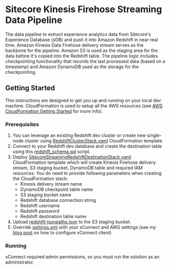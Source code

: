 # Sitecore Kinesis Firehose Streaming Data Pipeline
 
The data pipeline to extract experience analytics data from Sitecore's Experience Database (xDB) and push it into Amazon Redshift in near real time. Amazon Kinesis Data Firehose delivery stream serves as the backbone for the pipeline. Amazon S3 is used as the staging area for the data before it's copied into the Redshift table. The pipeline logic includes checkpointing functionality that records the last processed data (based on a timestamp) and Amazon DynamoDB used as the storage for the checkpointing.

## Getting Started
This instructions are designed to get you up and running on your local dev machine. CloudFormation is used to setup all the AWS resources (see [AWS CloudFormation Getting Started](https://aws.amazon.com/cloudformation/getting-started/) for more info).

### Prerequisites
1. You can leverage an existing Redshift dev cluster or create new single-node cluster using [RedshiftClusterStack.yaml](aws/cloudformation/RedshiftClusterStack.yaml) CloudFormation template.
2. Connect to your Redshift dev database and create the destination table using this [redshift_schema.sql](aws/redshift/redshift_schema.sql) script.
3. Deploy [SitecoreStreamingRedshiftDestinationStack.yaml](aws/cloudformation/SitecoreStreamingRedshiftDestinationStack.yaml) CloudFormation template which will create Kinesis Firehose delivery stream, S3 staging bucket, DynamoDB table and required IAM resources. You do need to provide following parameters when creating the CloudFormation stack:
   * Kinesis delivery stream name
   * DynamoDB checkpoint table name
   * S3 staging bucket name
   * Redshift database connection string
   * Redshift username
   * Redshift password
   * Redshift destination table name
4. Upload [redshift-jsonpaths.json](aws/redshift/redshift-jsonpaths.json) to the S3 staging bucket.
5. Override [settings.xml](src/settings.xml) with your xConnect and AWS settings (see my [blog post](https://xcentium.com/blog/2019/09/10/using-xconnect-client-in-non-sitecore-context) on how to configure xConnect client)

### Running
xConnect required admin permissions, so you must run the solution as an administrator.
